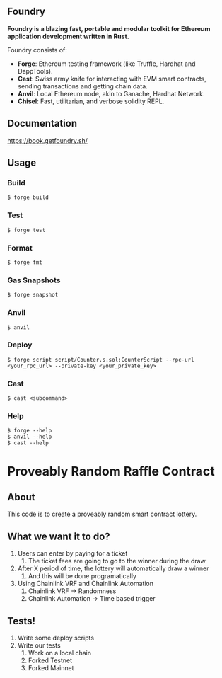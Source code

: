 ## Foundry

**Foundry is a blazing fast, portable and modular toolkit for Ethereum application development written in Rust.**

Foundry consists of:

-   **Forge**: Ethereum testing framework (like Truffle, Hardhat and DappTools).
-   **Cast**: Swiss army knife for interacting with EVM smart contracts, sending transactions and getting chain data.
-   **Anvil**: Local Ethereum node, akin to Ganache, Hardhat Network.
-   **Chisel**: Fast, utilitarian, and verbose solidity REPL.

## Documentation

https://book.getfoundry.sh/

## Usage

### Build

```shell
$ forge build
```

### Test

```shell
$ forge test
```

### Format

```shell
$ forge fmt
```

### Gas Snapshots

```shell
$ forge snapshot
```

### Anvil

```shell
$ anvil
```

### Deploy

```shell
$ forge script script/Counter.s.sol:CounterScript --rpc-url <your_rpc_url> --private-key <your_private_key>
```

### Cast

```shell
$ cast <subcommand>
```

### Help

```shell
$ forge --help
$ anvil --help
$ cast --help
```


# Proveably Random Raffle Contract

## About

This code is to create a proveably random smart contract lottery.

## What we want it to do?

1. Users can enter by paying for a ticket
   1. The ticket fees are going to go to the winner during the draw
2. After X period of time, the lottery will automatically draw a winner
   1. And this will be done programatically
3. Using Chainlink VRF and Chainlink Automation
   1. Chainlink VRF -> Randomness
   2. Chainlink Automation -> Time based trigger

## Tests!

1. Write some deploy scripts
2. Write our tests
   1. Work on a local chain
   2. Forked Testnet
   3. Forked Mainnet